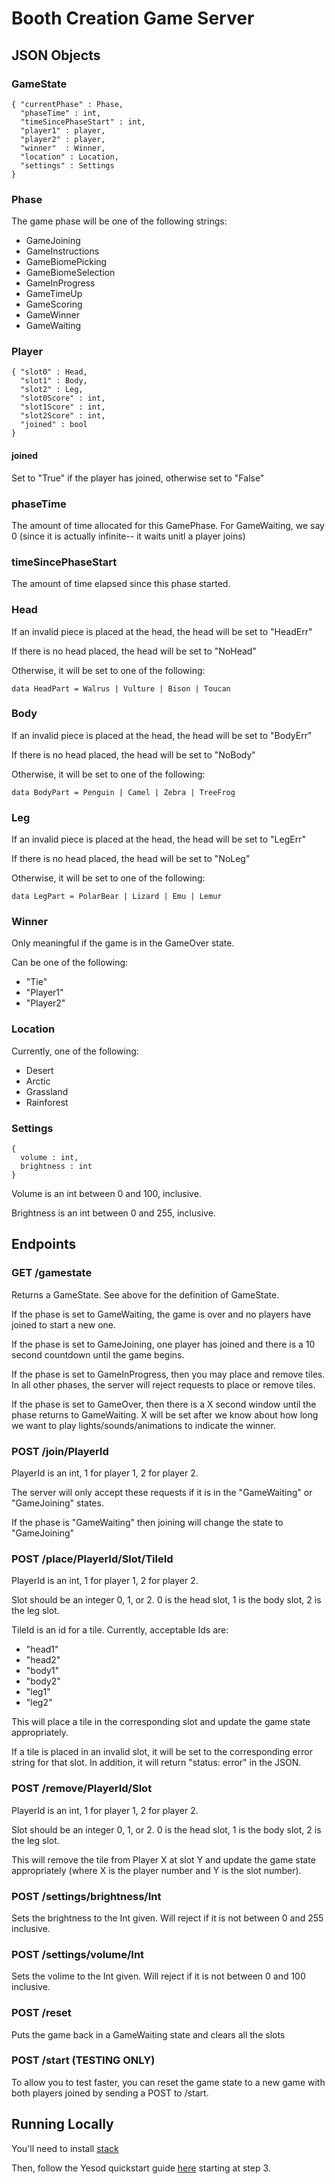 # Booth Creation Game Server

## JSON Objects

### GameState 
```
{ "currentPhase" : Phase,
  "phaseTime" : int,
  "timeSincePhaseStart" : int,
  "player1" : player,
  "player2" : player,
  "winner"  : Winner,
  "location" : Location,
  "settings" : Settings
}
```

### Phase

The game phase will be one of the following strings:

  * GameJoining
  * GameInstructions
  * GameBiomePicking
  * GameBiomeSelection
  * GameInProgress
  * GameTimeUp
  * GameScoring
  * GameWinner
  * GameWaiting

### Player
```
{ "slot0" : Head,
  "slot1" : Body,
  "slot2" : Leg,
  "slot0Score" : int,
  "slot1Score" : int,
  "slot2Score" : int,
  "joined" : bool
}
```
#### joined

Set to "True" if the player has joined, otherwise set to "False"

### phaseTime

The amount of time allocated for this GamePhase. For GameWaiting, we say 0
(since it is actually infinite-- it waits unitl a player joins)

### timeSincePhaseStart

The amount of time elapsed since this phase started.


### Head

If an invalid piece is placed at the head, the head will be set to "HeadErr"

If there is no head placed, the head will be set to "NoHead"

Otherwise, it will be set to one of the following:

```
data HeadPart = Walrus | Vulture | Bison | Toucan
```

### Body 

If an invalid piece is placed at the head, the head will be set to "BodyErr"

If there is no head placed, the head will be set to "NoBody"

Otherwise, it will be set to one of the following:

```
data BodyPart = Penguin | Camel | Zebra | TreeFrog
```

### Leg 

If an invalid piece is placed at the head, the head will be set to "LegErr"

If there is no head placed, the head will be set to "NoLeg"

Otherwise, it will be set to one of the following:

```
data LegPart = PolarBear | Lizard | Emu | Lemur
```


### Winner

Only meaningful if the game is in the GameOver state.

Can be one of the following:

  * "Tie"
  * "Player1"
  * "Player2"

### Location

Currently, one of the following:

  * Desert
  * Arctic
  * Grassland
  * Rainforest

### Settings

```
{
  volume : int,
  brightness : int
}
```

Volume is an int between 0 and 100, inclusive.

Brightness is an int between 0 and 255, inclusive.

## Endpoints

### GET /gamestate

Returns a GameState. See above for the definition of GameState.

If the phase is set to GameWaiting, the game is over and no players have joined to start a new one.

If the phase is set to GameJoining, one player has joined and there is a 10 second
countdown until the game begins.

If the phase is set to GameInProgress, then you may place and remove tiles. In all
other phases, the server will reject requests to place or remove tiles.

If the phase is set to GameOver, then there is a X second window until the phase
returns to GameWaiting. X will be set after we know about how long we want to
play lights/sounds/animations to indicate the winner.

### POST /join/PlayerId

PlayerId is an int, 1 for player 1, 2 for player 2.

The server will only accept these requests if it is in the "GameWaiting"
or "GameJoining" states.

If the phase is "GameWaiting" then joining will change the state to "GameJoining"

### POST /place/PlayerId/Slot/TileId

PlayerId is an int, 1 for player 1, 2 for player 2.

Slot should be an integer 0, 1, or 2. 0 is the head slot, 1 is the body slot, 2 is
the leg slot.

TileId is an id for a tile. Currently, acceptable Ids are:

  * "head1"
  * "head2"
  * "body1"
  * "body2"
  * "leg1"
  * "leg2"

This will place a tile in the corresponding slot and update the game state appropriately.

If a tile is placed in an invalid slot, it will be set to the corresponding error
string for that slot. In addition, it will return "status: error" in the JSON.


### POST /remove/PlayerId/Slot

PlayerId is an int, 1 for player 1, 2 for player 2.

Slot should be an integer 0, 1, or 2. 0 is the head slot, 1 is the body slot, 2 is
the leg slot.

This will remove the tile from Player X at slot Y and update the game state appropriately (where X is the player number and Y is the slot number).

### POST /settings/brightness/Int

Sets the brightness to the Int given. Will reject if it is not between 0 and 255 inclusive.

### POST /settings/volume/Int

Sets the volime to the Int given. Will reject if it is not between 0 and 100 inclusive.

### POST /reset

Puts the game back in a GameWaiting state and clears all the slots

### POST /start (TESTING ONLY)

To allow you to test faster, you can reset the game state to a new 
game with both players joined by sending a POST to /start.

## Running Locally

You'll need to install [stack](https://docs.haskellstack.org/en/stable/README/)

Then, follow the Yesod quickstart guide [here](http://www.yesodweb.com/page/quickstart) starting at step 3.
